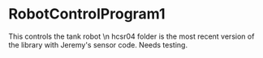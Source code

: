 # RobotControlProgram1
This controls the tank robot
\n hcsr04 folder is the most recent version of the library with Jeremy's sensor code.  Needs testing.
